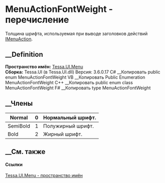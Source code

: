 # MenuActionFontWeight - перечисление
Толщина шрифта, используемая при выводе заголовков действий
[IMenuAction](T_Tessa_UI_Menu_IMenuAction.htm).
## __Definition
 **Пространство имён:** [Tessa.UI.Menu](N_Tessa_UI_Menu.htm)  
 **Сборка:** Tessa.UI (в Tessa.UI.dll) Версия: 3.6.0.17
C# __Копировать
     public enum MenuActionFontWeight
VB __Копировать
     Public Enumeration MenuActionFontWeight
C++ __Копировать
     public enum class MenuActionFontWeight
F# __Копировать
     type MenuActionFontWeight
##  __Члены
Normal| 0|  Нормальный шрифт.  
---|---|---  
SemiBold| 1|  Полужирный шрифт.  
Bold| 2|  Жирный шрифт.  
## __См. также
#### Ссылки
[Tessa.UI.Menu - пространство имён](N_Tessa_UI_Menu.htm)
